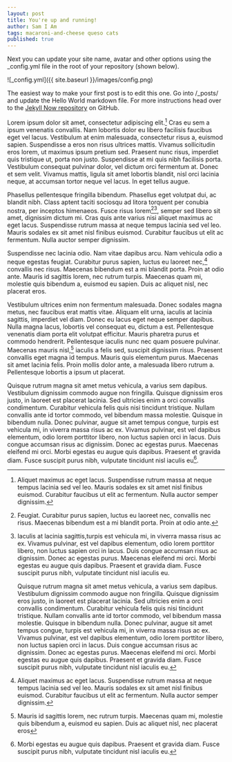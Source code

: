 ```yaml
---
layout: post
title: You're up and running!
author: Sam I Am
tags: macaroni-and-cheese queso cats
published: true
---
```


Next you can update your site name, avatar and other options using the \_config.yml file in the root of your repository (shown below).

![_config.yml]({{ site.baseurl }}/images/config.png)

The easiest way to make your first post is to edit this one. Go into /\_posts/ and update the Hello World markdown file. For more instructions head over to the [Jekyll Now repository](https://github.com/barryclark/jekyll-now) on GitHub.

Lorem ipsum dolor sit amet, consectetur adipiscing elit.[^1] Cras eu sem a ipsum venenatis convallis. Nam lobortis dolor eu libero facilisis faucibus eget vel lacus. Vestibulum at enim malesuada, consectetur risus a, euismod sapien. Suspendisse a eros non risus ultrices mattis. Vivamus sollicitudin eros lorem, ut maximus ipsum pretium sed. Praesent nunc risus, imperdiet quis tristique ut, porta non justo. Suspendisse at mi quis nibh facilisis porta. Vestibulum consequat pulvinar dolor, vel dictum orci fermentum at. Donec et sem velit. Vivamus mattis, ligula sit amet lobortis blandit, nisl orci lacinia neque, at accumsan tortor neque vel lacus. In eget tellus augue.

Phasellus pellentesque fringilla bibendum. Phasellus eget volutpat dui, ac blandit nibh. Class aptent taciti sociosqu ad litora torquent per conubia nostra, per inceptos himenaeos. Fusce risus lorem[^2][^3], semper sed libero sit amet, dignissim dictum mi. Cras quis ante varius nisi aliquet maximus ac eget lacus. Suspendisse rutrum massa at neque tempus lacinia sed vel leo. Mauris sodales ex sit amet nisl finibus euismod. Curabitur faucibus ut elit ac fermentum. Nulla auctor semper dignissim.

Suspendisse nec lacinia odio. Nam vitae dapibus arcu. Nam vehicula odio a neque egestas feugiat. Curabitur purus sapien, luctus eu laoreet nec,[^4] convallis nec risus. Maecenas bibendum est a mi blandit porta. Proin at odio ante. Mauris id sagittis lorem, nec rutrum turpis. Maecenas quam mi, molestie quis bibendum a, euismod eu sapien. Duis ac aliquet nisl, nec placerat eros.

Vestibulum ultrices enim non fermentum malesuada. Donec sodales magna metus, nec faucibus erat mattis vitae. Aliquam elit urna, iaculis at lacinia sagittis, imperdiet vel diam. Donec eu lacus eget neque semper dapibus. Nulla magna lacus, lobortis vel consequat eu, dictum a est. Pellentesque venenatis diam porta elit volutpat efficitur. Mauris pharetra purus et commodo hendrerit. Pellentesque iaculis nunc nec quam posuere pulvinar. Maecenas mauris nisl,[^6] iaculis a felis sed, suscipit dignissim risus. Praesent convallis eget magna id tempus. Mauris quis elementum purus. Maecenas sit amet lacinia felis. Proin mollis dolor ante, a malesuada libero rutrum a. Pellentesque lobortis a ipsum ut placerat.

Quisque rutrum magna sit amet metus vehicula, a varius sem dapibus. Vestibulum dignissim commodo augue non fringilla. Quisque dignissim eros justo, in laoreet est placerat lacinia. Sed ultricies enim a orci convallis condimentum. Curabitur vehicula felis quis nisi tincidunt tristique. Nullam convallis ante id tortor commodo, vel bibendum massa molestie. Quisque in bibendum nulla. Donec pulvinar, augue sit amet tempus congue, turpis est vehicula mi, in viverra massa risus ac ex. Vivamus pulvinar, est vel dapibus elementum, odio lorem porttitor libero, non luctus sapien orci in lacus. Duis congue accumsan risus ac dignissim. Donec ac egestas purus. Maecenas eleifend mi orci. Morbi egestas eu augue quis dapibus. Praesent et gravida diam. Fusce suscipit purus nibh, vulputate tincidunt nisl iaculis eu[^7].

[^1]:
    Aliquet maximus ac eget lacus. Suspendisse rutrum massa at neque tempus lacinia sed vel leo. Mauris sodales ex sit amet nisl finibus euismod. Curabitur faucibus ut elit ac fermentum. Nulla auctor semper dignissim.

[^2]:
    Feugiat. Curabitur purus sapien, luctus eu laoreet nec, convallis nec risus. Maecenas bibendum est a mi blandit porta. Proin at odio ante.

[^3]: 
    Iaculis at lacinia sagittis,turpis est vehicula mi, in viverra massa risus ac ex. Vivamus pulvinar, est vel dapibus elementum, odio lorem porttitor libero, non luctus sapien orci in lacus. Duis congue accumsan risus ac dignissim. Donec ac egestas purus. Maecenas eleifend mi orci. Morbi egestas eu augue quis dapibus. Praesent et gravida diam. Fusce suscipit purus nibh, vulputate tincidunt nisl iaculis eu.

    Quisque rutrum magna sit amet metus vehicula, a varius sem dapibus. Vestibulum dignissim commodo augue non fringilla. Quisque dignissim eros justo, in laoreet est placerat lacinia. Sed ultricies enim a orci convallis condimentum. Curabitur vehicula felis quis nisi tincidunt tristique. Nullam convallis ante id tortor commodo, vel bibendum massa molestie. Quisque in bibendum nulla. Donec pulvinar, augue sit amet tempus congue, turpis est vehicula mi, in viverra massa risus ac ex. Vivamus pulvinar, est vel dapibus elementum, odio lorem porttitor libero, non luctus sapien orci in lacus. Duis congue accumsan risus ac dignissim. Donec ac egestas purus. Maecenas eleifend mi orci. Morbi egestas eu augue quis dapibus. Praesent et gravida diam. Fusce suscipit purus nibh, vulputate tincidunt nisl iaculis eu.

[^4]:
    Aliquet maximus ac eget lacus. Suspendisse rutrum massa at neque tempus lacinia sed vel leo. Mauris sodales ex sit amet nisl finibus euismod. Curabitur faucibus ut elit ac fermentum. Nulla auctor semper dignissim.

[^6]:
    Mauris id sagittis lorem, nec rutrum turpis. Maecenas quam mi, molestie quis bibendum a, euismod eu sapien. Duis ac aliquet nisl, nec placerat eros
    
[^7]:
	Morbi egestas eu augue quis dapibus. Praesent et gravida diam. Fusce suscipit purus nibh, vulputate tincidunt nisl iaculis eu.

